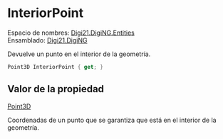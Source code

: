 # InteriorPoint

Espacio de nombres: [Digi21.DigiNG.Entities](/digi3d-net/programacion/.net/referencia/digi21.diging/digi21.diging.entities/)  
Ensamblado: [Digi21.DigiNG](/digi3d-net/programacion/.net/referencia/digi21.diging.plugin/digi21.diging/)

Devuelve un punto en el interior de la geometría.

```csharp
Point3D InteriorPoint { get; }
```

## Valor de la propiedad

[Point3D](/digi3d-net/programacion/.net/referencia/digi21.diging/digi21.math/clases/point3d.md)

Coordenadas de un punto que se garantiza que está en el interior de la geometría.


